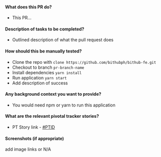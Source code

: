 #### What does this PR do?
- This PR...

#### Description of tasks to be completed?
- Outlined description of what the pull request does

#### How should this be manually tested?
  - Clone the repo with `clone https://github.com/bithubph/bithub-fe.git`
  - Checkout to branch `pr-branch-name`
  - Install dependencies `yarn install`
  - Run application `yarn start`
  - Add description of success

#### Any background context you want to provide?
- You would need npm or yarn to run this application

#### What are the relevant pivotal tracker stories?
- PT Story link - [#PTID](https://www.pivotaltracker.com/story/show/[PTID])


#### Screenshots (if appropriate)
add image links or N/A
